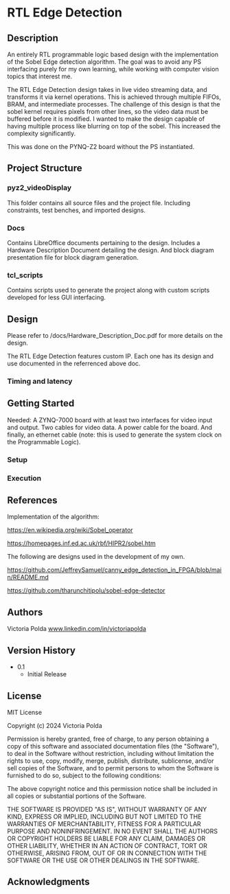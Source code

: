 # RTL Edge Detection

## Description
An entirely RTL programmable logic based design with the implementation of the Sobel Edge detection algorithm. 
The goal was to avoid any PS interfacing purely for my own learning, while working with computer vision topics that interest me.

The RTL Edge Detection design takes in live video streaming data, and transforms it via kernel operations. This is achieved through multiple FIFOs, BRAM, and intermediate processes. 
The challenge of this design is that the sobel kernel requires pixels from other lines, so the video data must be buffered before it is modified. I wanted to make the design capable of having multiple process like blurring on top of the sobel. This increased the complexity significantly.

This was done on the PYNQ-Z2 board without the PS instantiated.

## Project Structure
### pyz2_videoDisplay
This folder contains all source files and the project file.
Including constraints, test benches, and imported designs.

### Docs
Contains LibreOffice documents pertaining to the design. Includes a Hardware Description Document detailing the design. And  block diagram presentation file for block diagram generation. 

### tcl_scripts
Contains scripts used to generate the project along with custom scripts developed for less GUI interfacing.

## Design
Please refer to /docs/Hardware_Description_Doc.pdf for more details on the design.

The RTL Edge Detection features custom IP. Each one has its design and use documented in the referrenced above doc.

### Timing and latency

## Getting Started
Needed: 
   A ZYNQ-7000 board with at least two interfaces for video input and output. 
   Two cables for video data. 
   A power cable for the board. 
   And finally, an ethernet cable (note: this is used to generate the system clock on the Programmable Logic).

### Setup


### Execution

## References
Implementation of the algorithm:

https://en.wikipedia.org/wiki/Sobel_operator

https://homepages.inf.ed.ac.uk/rbf/HIPR2/sobel.htm

The following are designs used in the development of my own. 

https://github.com/JeffreySamuel/canny_edge_detection_in_FPGA/blob/main/README.md

https://github.com/tharunchitipolu/sobel-edge-detector

## Authors

Victoria Polda
www.linkedin.com/in/victoriapolda

## Version History

* 0.1
    * Initial Release

## License

MIT License

Copyright (c) 2024 Victoria Polda

Permission is hereby granted, free of charge, to any person obtaining a copy
of this software and associated documentation files (the "Software"), to deal
in the Software without restriction, including without limitation the rights
to use, copy, modify, merge, publish, distribute, sublicense, and/or sell
copies of the Software, and to permit persons to whom the Software is
furnished to do so, subject to the following conditions:

The above copyright notice and this permission notice shall be included in all
copies or substantial portions of the Software.

THE SOFTWARE IS PROVIDED "AS IS", WITHOUT WARRANTY OF ANY KIND, EXPRESS OR
IMPLIED, INCLUDING BUT NOT LIMITED TO THE WARRANTIES OF MERCHANTABILITY,
FITNESS FOR A PARTICULAR PURPOSE AND NONINFRINGEMENT. IN NO EVENT SHALL THE
AUTHORS OR COPYRIGHT HOLDERS BE LIABLE FOR ANY CLAIM, DAMAGES OR OTHER
LIABILITY, WHETHER IN AN ACTION OF CONTRACT, TORT OR OTHERWISE, ARISING FROM,
OUT OF OR IN CONNECTION WITH THE SOFTWARE OR THE USE OR OTHER DEALINGS IN THE
SOFTWARE.

## Acknowledgments

